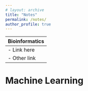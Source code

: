 ```yaml
---
# layout: archive
title: "Notes"
permalink: /notes/
author_profile: true
---
```



| Bioinformatics |
|-----------|
| - Link here |
| - Other link |



Machine Learning 
=====

